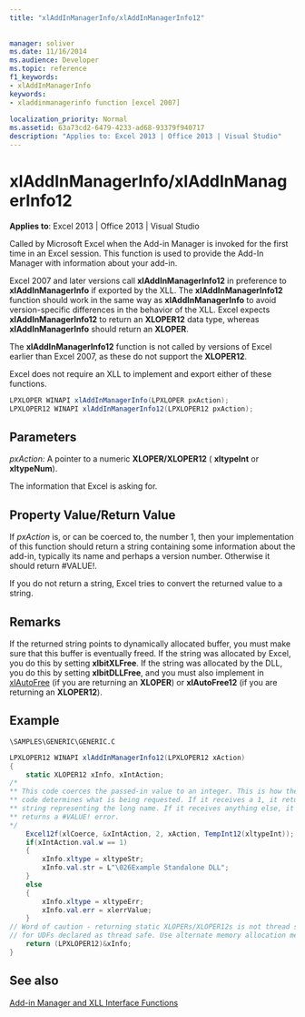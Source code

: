 ```yaml
---
title: "xlAddInManagerInfo/xlAddInManagerInfo12"
 
 
manager: soliver
ms.date: 11/16/2014
ms.audience: Developer
ms.topic: reference
f1_keywords:
- xlAddInManagerInfo
keywords:
- xladdinmanagerinfo function [excel 2007]
 
localization_priority: Normal
ms.assetid: 63a73cd2-6479-4233-ad68-93379f940717
description: "Applies to: Excel 2013 | Office 2013 | Visual Studio"
---
```


# xlAddInManagerInfo/xlAddInManagerInfo12

 **Applies to**: Excel 2013 | Office 2013 | Visual Studio 
  
Called by Microsoft Excel when the Add-in Manager is invoked for the first time in an Excel session. This function is used to provide the Add-In Manager with information about your add-in.
  
Excel 2007 and later versions call **xlAddInManagerInfo12** in preference to **xlAddInManagerInfo** if exported by the XLL. The **xlAddInManagerInfo12** function should work in the same way as **xlAddInManagerInfo** to avoid version-specific differences in the behavior of the XLL. Excel expects **xlAddInManagerInfo12** to return an **XLOPER12** data type, whereas **xlAddInManagerInfo** should return an **XLOPER**.
  
The **xlAddInManagerInfo12** function is not called by versions of Excel earlier than Excel 2007, as these do not support the **XLOPER12**.
  
Excel does not require an XLL to implement and export either of these functions.
  
```cs
LPXLOPER WINAPI xlAddInManagerInfo(LPXLOPER pxAction);
LPXLOPER12 WINAPI xlAddInManagerInfo12(LPXLOPER12 pxAction);
```

## Parameters

 _pxAction:_ A pointer to a numeric **XLOPER/XLOPER12** ( **xltypeInt** or **xltypeNum**).
  
The information that Excel is asking for.
  
## Property Value/Return Value

If  _pxAction_ is, or can be coerced to, the number 1, then your implementation of this function should return a string containing some information about the add-in, typically its name and perhaps a version number. Otherwise it should return #VALUE!. 
  
If you do not return a string, Excel tries to convert the returned value to a string.
  
## Remarks

If the returned string points to dynamically allocated buffer, you must make sure that this buffer is eventually freed. If the string was allocated by Excel, you do this by setting **xlbitXLFree**. If the string was allocated by the DLL, you do this by setting **xlbitDLLFree**, and you must also implement in [xlAutoFree](xlautofree-xlautofree12.md) (if you are returning an **XLOPER**) or **xlAutoFree12** (if you are returning an **XLOPER12**).
  
## Example

 `\SAMPLES\GENERIC\GENERIC.C`
  
```cs
LPXLOPER12 WINAPI xlAddInManagerInfo12(LPXLOPER12 xAction)
{
    static XLOPER12 xInfo, xIntAction;
/*
** This code coerces the passed-in value to an integer. This is how the
** code determines what is being requested. If it receives a 1, it returns a
** string representing the long name. If it receives anything else, it
** returns a #VALUE! error.
*/
    Excel12f(xlCoerce, &xIntAction, 2, xAction, TempInt12(xltypeInt));
    if(xIntAction.val.w == 1) 
    {
        xInfo.xltype = xltypeStr;
        xInfo.val.str = L"\026Example Standalone DLL";
    }
    else 
    {
        xInfo.xltype = xltypeErr;
        xInfo.val.err = xlerrValue;
    }
// Word of caution - returning static XLOPERs/XLOPER12s is not thread safe
// for UDFs declared as thread safe. Use alternate memory allocation mechanisms.
    return (LPXLOPER12)&xInfo;
} 

```

## See also



[Add-in Manager and XLL Interface Functions](add-in-manager-and-xll-interface-functions.md)


